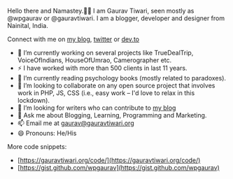 Hello there and Namastey.🙏🏻 I am Gaurav Tiwari, seen mostly as @wpgaurav or @gauravtiwari. I am a blogger, developer and designer from Nainital, India.

Connect with me on [my blog](https://gauravtiwari.org), [twitter](https://twitter.com/wpgaurav/) or [dev.to](https://dev.to/wpgaurav)

<!--
**wpgaurav/wpgaurav** is a ✨ _special_ ✨ repository because its `README.md` (this file) appears on your GitHub profile.

Here are some ideas to get you started:

- 🔭 I’m currently working on ...
- 🌱 I’m currently learning ...
- 👯 I’m looking to collaborate on ...
- 🤔 I’m looking for help with ...
- 💬 Ask me about ...
- 📫 How to reach me: ...
- 😄 Pronouns: ...
- ⚡ Fun fact: ...
-->
- 🔭 I’m currently working on several projects like TrueDealTrip, VoiceOfIndians, HouseOfUmrao, Camerographer etc.
- ⚡ I have worked with more than 500 clients in last 11 years.
- 🌱 I’m currently reading psychology books (mostly  related to paradoxes).
- 👯 I’m looking to collaborate on any open source project that involves work in PHP, JS, CSS (i.e., easy work – I'd love to relax in this lockdown).
- 🤔 I’m looking for writers who can contribute to [my blog](https://gauravtiwari.org)
- 💬 Ask me about Blogging, Learning, Programming and Marketing.
- 📫 Email me at [gaurav@gauravtiwari.org](mailto:gaurav@gauravtiwari.org)
- 😄 Pronouns: He/His

More code snippets:
- [https://gauravtiwari.org/code/](https://gauravtiwari.org/code/)
- [https://gist.github.com/wpgaurav](https://gist.github.com/wpgaurav)
